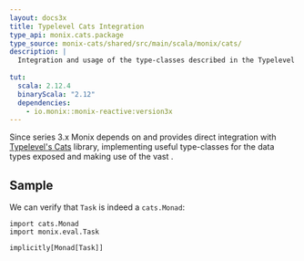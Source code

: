 ```yaml
---
layout: docs3x
title: Typelevel Cats Integration
type_api: monix.cats.package
type_source: monix-cats/shared/src/main/scala/monix/cats/
description: |
  Integration and usage of the type-classes described in the Typelevel Cats library.
  
tut:
  scala: 2.12.4
  binaryScala: "2.12"
  dependencies:
    - io.monix::monix-reactive:version3x
---
```


Since series 3.x Monix depends on and provides direct integration
with [Typelevel's Cats](http://typelevel.org/cats/) library,
implementing useful type-classes for the data types exposed and
making use of the vast .

## Sample

We can verify that `Task` is indeed a `cats.Monad`:

```tut:book
import cats.Monad
import monix.eval.Task

implicitly[Monad[Task]]
```
